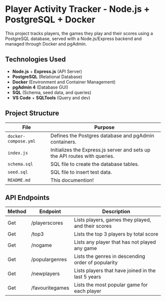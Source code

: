 # Player Activity Tracker - Node.js + PostgreSQL + Docker

This project tracks players, the games they play and their scores using a PostgreSQL database,
served with a Node.js/Express backend and managed through Docker and pgAdmin.

## Technologies Used

- **Node.js** + **Express.js** (API Server)
- **PostgreSQL** (Relational Database)
- **Docker** (Environment and Container Management)
- **pgAdmin 4** (Database GUI)
- **SQL** (Schema, seed data, and queries)
- **VS Code** + **SQLTools** (Query and dev)

## Project Structure

| File                  | Purpose
|-----------------------|------------------------------------------
| `docker-compose.yml`  | Defines the Postgres database and pgAdmin containers.
| `index.js`            | Initializes the Express.js server and sets up the API routes with queries.
| `schema.sql`          | SQL file to create the database tables.
| `seed.sql`            | SQL file to insert test data.
| `README.md`           | This documention!

## API Endpoints

| Method                | Endpoint              | Description
|-----------------------|-----------------------|--------------------------------
| Get                   | /playerscores         | Lists players, games they played, and their scores
| Get                   | /top3                 | Lists the top 3 players by total score
| Get                   | /nogame               | Lists any player that has not played any game
| Get                   | /populargenres        | Lists the genres in descending order of popularity
| Get                   | /newplayers           | Lists players that have joined in the last 5 years
| Get                   | /favouritegames       | Lists the most popular game for each player